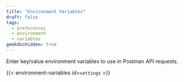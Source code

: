 ```yaml
---
title: "Environment Variables"
draft: false
tags:
  - preferences
  - environment
  - variables
geekdocHidden: true
---
```


Enter key/value environment variables to use in Postman API requests.

{{< environment-variables id=`settings` >}}
